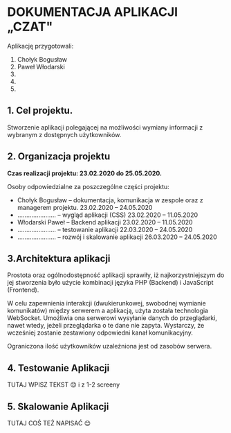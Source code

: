 # DOKUMENTACJA APLIKACJI „CZAT"

Aplikację przygotowali:

1. Chołyk Bogusław
2. Paweł Włodarski
3.
4.
5.


## 1. Cel projektu.

Stworzenie aplikacji polegającej na możliwości wymiany informacji z wybranym z dostępnych użytkowników.

## 2. Organizacja projektu

**Czas realizacji projektu: 23.02.2020 do 25.05.2020.**

Osoby odpowiedzialne za poszczególne części projektu:

* Chołyk Bogusław – dokumentacja, komunikacja w zespole oraz z managerem projektu. 23.02.2020 – 24.05.2020
* …………………. – wygląd aplikacji (CSS) 23.02.2020 – 11.05.2020
* Włodarski Paweł – Backend aplikacji 23.02.2020 – 11.05.2020
* …………………. – testowanie aplikacji 22.03.2020 – 24.05.2020
* …………………. – rozwój i skalowanie aplikacji 26.03.2020 – 24.05.2020

## 3.Architektura aplikacji 
Prostota oraz ogólnodostępność aplikacji sprawiły, iż najkorzystniejszym do jej stworzenia było użycie kombinacji języka PHP (Backend) i JavaScript (Frontend).

W celu zapewnienia interakcji (dwukierunkowej, swobodnej wymianie komunikatów) między serwerem a aplikacją, użyta została technologia WebSocket. Umożliwia ona serwerowi wysyłanie danych do przeglądarki, nawet wtedy, jeżeli przeglądarka o te dane nie zapyta. Wystarczy, że wcześniej zostanie zestawiony odpowiedni kanał komunikacyjny.

Ograniczona ilość użytkowników uzależniona jest od zasobów serwera.

## 4. Testowanie Aplikacji
TUTAJ WPISZ TEKST 😊 i z 1-2 screeny	

## 5. Skalowanie Aplikacji
TUTAJ COŚ TEŻ NAPISAĆ 😊
